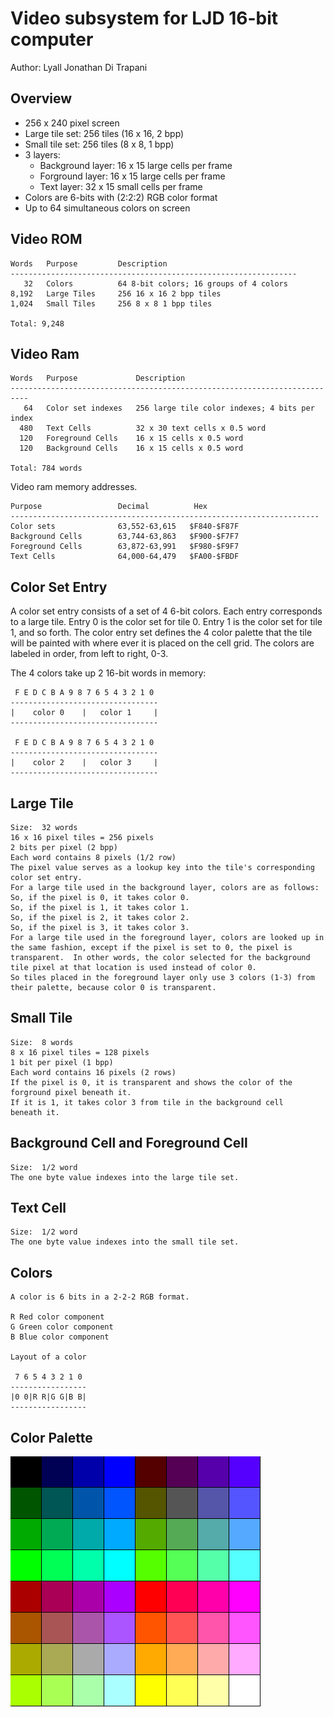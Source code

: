 <!-- Author:  Lyall Jonathan Di Trapani =========|=========|======== -->
Video subsystem for LJD 16-bit computer
=======================================

Author:  Lyall Jonathan Di Trapani


Overview
--------

- 256 x 240 pixel screen
- Large tile set: 256 tiles (16 x 16, 2 bpp)
- Small tile set: 256 tiles (8 x 8, 1 bpp)
- 3 layers:
    - Background layer: 16 x 15 large cells per frame
    - Forground layer: 16 x 15 large cells per frame
    - Text layer: 32 x 15 small cells per frame
- Colors are 6-bits with (2:2:2) RGB color format
- Up to 64 simultaneous colors on screen


Video ROM
---------

```
Words   Purpose         Description
----------------------------------------------------------------
   32   Colors          64 8-bit colors; 16 groups of 4 colors
8,192   Large Tiles     256 16 x 16 2 bpp tiles
1,024   Small Tiles     256 8 x 8 1 bpp tiles

Total: 9,248
```


Video Ram
---------

```
Words   Purpose             Description
--------------------------------------------------------------------------
   64   Color set indexes   256 large tile color indexes; 4 bits per index
  480   Text Cells          32 x 30 text cells x 0.5 word
  120   Foreground Cells    16 x 15 cells x 0.5 word
  120   Background Cells    16 x 15 cells x 0.5 word

Total: 784 words
```

Video ram memory addresses.

```
Purpose                 Decimal          Hex
---------------------------------------------------------------------
Color sets              63,552-63,615   $F840-$F87F
Background Cells        63,744-63,863   $F900-$F7F7
Foreground Cells        63,872-63,991   $F980-$F9F7
Text Cells              64,000-64,479   $FA00-$FBDF
```


Color Set Entry
---------------

A color set entry consists of a set of 4 6-bit colors.
Each entry corresponds to a large tile.
Entry 0 is the color set for tile 0.
Entry 1 is the color set for tile 1, and so forth.
The color entry set defines the 4 color palette that the tile will
be painted with where ever it is placed on the cell grid.
The colors are labeled in order, from left to right, 0-3.

The 4 colors take up 2 16-bit words in memory:

```
 F E D C B A 9 8 7 6 5 4 3 2 1 0
---------------------------------
|    color 0    |   color 1     |
---------------------------------

 F E D C B A 9 8 7 6 5 4 3 2 1 0
---------------------------------
|    color 2    |   color 3     |
---------------------------------
```


Large Tile
--------------

```
Size:  32 words
16 x 16 pixel tiles = 256 pixels
2 bits per pixel (2 bpp)
Each word contains 8 pixels (1/2 row)
The pixel value serves as a lookup key into the tile's corresponding color set entry.
For a large tile used in the background layer, colors are as follows:
So, if the pixel is 0, it takes color 0.
So, if the pixel is 1, it takes color 1.
So, if the pixel is 2, it takes color 2.
So, if the pixel is 3, it takes color 3.
For a large tile used in the foreground layer, colors are looked up in
the same fashion, except if the pixel is set to 0, the pixel is
transparent.  In other words, the color selected for the background
tile pixel at that location is used instead of color 0.
So tiles placed in the foreground layer only use 3 colors (1-3) from
their palette, because color 0 is transparent.
```


Small Tile
--------------

```
Size:  8 words
8 x 16 pixel tiles = 128 pixels
1 bit per pixel (1 bpp)
Each word contains 16 pixels (2 rows)
If the pixel is 0, it is transparent and shows the color of the
forground pixel beneath it.
If it is 1, it takes color 3 from tile in the background cell
beneath it.
```


Background Cell and Foreground Cell
----------------------------------

```
Size:  1/2 word
The one byte value indexes into the large tile set.
```


Text Cell
---------

```
Size:  1/2 word
The one byte value indexes into the small tile set.
```


Colors
------

```
A color is 6 bits in a 2-2-2 RGB format.

R Red color component
G Green color component
B Blue color component

Layout of a color

 7 6 5 4 3 2 1 0
-----------------
|0 0|R R|G G|B B|
-----------------
```


Color Palette
-------------

![palette.png](video/palette/palette.png)
